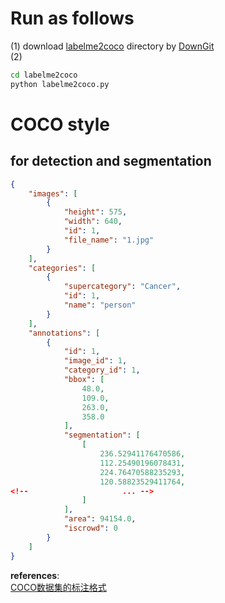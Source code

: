 # Run as follows
(1) download [labelme2coco](https://github.com/apanda-xu/Tools/tree/main/labelme2coco) directory by [DownGit](https://www.itsvse.com/downgit/#/home)<br>
(2) 
```bash
cd labelme2coco
python labelme2coco.py
```
# COCO style
## for detection and segmentation
```json
{
    "images": [
        {
            "height": 575,
            "width": 640,
            "id": 1,
            "file_name": "1.jpg"
        }
    ],
    "categories": [
        {
            "supercategory": "Cancer",
            "id": 1,
            "name": "person"
        }
    ],
    "annotations": [
        {   
            "id": 1,
            "image_id": 1,
            "category_id": 1,
            "bbox": [
                48.0,
                109.0,
                263.0,
                358.0
            ],
            "segmentation": [
                [
                    236.52941176470586,
                    112.25490196078431,
                    224.76470588235293,
                    120.58823529411764,
<!--                     ... -->
                ]
            ],
            "area": 94154.0,
            "iscrowd": 0
        }
    ]
}
```





**references**: <br>
[COCO数据集的标注格式](https://zhuanlan.zhihu.com/p/29393415)

